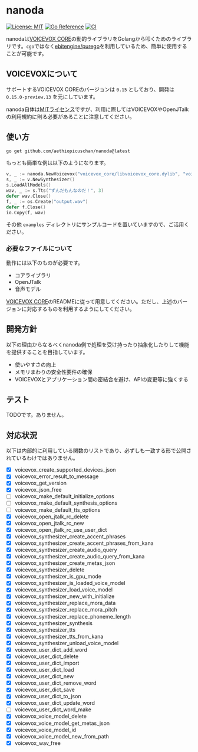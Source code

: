 # nanoda

[![License: MIT](https://img.shields.io/badge/License-MIT-brightgreen?style=flat-square)](/LICENSE)
[![Go Reference](https://pkg.go.dev/badge/github.com/aethiopicuschan/nanoda.svg)](https://pkg.go.dev/github.com/aethiopicuschan/nanoda)
[![CI](https://github.com/aethiopicuschan/nanoda/actions/workflows/ci.yml/badge.svg)](https://github.com/aethiopicuschan/nanoda/actions/workflows/ci.yml)

nanodaは[VOICEVOX CORE](https://github.com/VOICEVOX/voicevox_core)の動的ライブラリをGolangから叩くためのライブラリです。`cgo`ではなく[ebitengine/purego](https://github.com/ebitengine/purego/)を利用しているため、簡単に使用することが可能です。

## VOICEVOXについて

サポートするVOICEVOX COREのバージョンは `0.15` としており、開発は `0.15.0-preview.13` を元にしています。

nanoda自体は[MITライセンス](/LICENSE)ですが、利用に際してはVOICEVOXやOpenJTalkの利用規約に則る必要があることに注意してください。

## 使い方

```sh
go get github.com/aethiopicuschan/nanoda@latest
```

もっとも簡単な例は以下のようになります。

```go
v, _ := nanoda.NewVoicevox("voicevox_core/libvoicevox_core.dylib", "voicevox_core/open_jtalk_dic_utf_8-1.11", "voicevox_core/model")
s, _ := v.NewSynthesizer()
s.LoadAllModels()
wav, _ := s.Tts("ずんだもんなのだ！", 3)
defer wav.Close()
f, _ := os.Create("output.wav")
defer f.Close()
io.Copy(f, wav)
```

その他 `examples` ディレクトリにサンプルコードを置いていますので、ご活用ください。

### 必要なファイルについて

動作には以下のものが必要です。

- コアライブラリ
- OpenJTalk
- 音声モデル

[VOICEVOX CORE](https://github.com/VOICEVOX/voicevox_core)のREADMEに従って用意してください。ただし、上述のバージョンに対応するものを利用するようにしてください。


## 開発方針

以下の理由からなるべくnanoda側で処理を受け持ったり抽象化したりして機能を提供することを目指しています。

- 使いやすさの向上
- メモリまわりの安全性要件の確保
- VOICEVOXとアプリケーション間の密結合を避け、APIの変更等に強くする

## テスト

TODOです。ありません。

## 対応状況

以下は内部的に利用している関数のリストであり、必ずしも一致する形で公開されているわけではありません。

- [x] voicevox_create_supported_devices_json
- [x] voicevox_error_result_to_message
- [x] voicevox_get_version
- [x] voicevox_json_free
- [ ] voicevox_make_default_initialize_options
- [ ] voicevox_make_default_synthesis_options
- [ ] voicevox_make_default_tts_options
- [x] voicevox_open_jtalk_rc_delete
- [x] voicevox_open_jtalk_rc_new
- [x] voicevox_open_jtalk_rc_use_user_dict
- [x] voicevox_synthesizer_create_accent_phrases
- [x] voicevox_synthesizer_create_accent_phrases_from_kana
- [x] voicevox_synthesizer_create_audio_query
- [x] voicevox_synthesizer_create_audio_query_from_kana
- [x] voicevox_synthesizer_create_metas_json
- [x] voicevox_synthesizer_delete
- [x] voicevox_synthesizer_is_gpu_mode
- [x] voicevox_synthesizer_is_loaded_voice_model
- [x] voicevox_synthesizer_load_voice_model
- [x] voicevox_synthesizer_new_with_initialize
- [x] voicevox_synthesizer_replace_mora_data
- [x] voicevox_synthesizer_replace_mora_pitch
- [x] voicevox_synthesizer_replace_phoneme_length
- [x] voicevox_synthesizer_synthesis
- [x] voicevox_synthesizer_tts
- [x] voicevox_synthesizer_tts_from_kana
- [x] voicevox_synthesizer_unload_voice_model
- [x] voicevox_user_dict_add_word
- [x] voicevox_user_dict_delete
- [x] voicevox_user_dict_import
- [x] voicevox_user_dict_load
- [x] voicevox_user_dict_new
- [x] voicevox_user_dict_remove_word
- [x] voicevox_user_dict_save
- [x] voicevox_user_dict_to_json
- [x] voicevox_user_dict_update_word
- [ ] voicevox_user_dict_word_make
- [x] voicevox_voice_model_delete
- [x] voicevox_voice_model_get_metas_json
- [x] voicevox_voice_model_id
- [x] voicevox_voice_model_new_from_path
- [x] voicevox_wav_free
